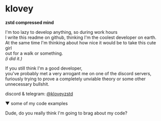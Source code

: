 # klovey
**zstd compressed mind**

I'm too lazy to develop anything, so during work hours  
I write this readme on github, thinking I'm the coolest developer on earth.  
At the same time I'm thinking about how nice it would be to take this cute girl  
out for a walk or something.  
_(i did it.)_

If you still think I'm a good developer,  
you've probably met a very arrogant me on one of the discord servers,  
furiously trying to prove a completely unviable theory or some other unnecessary bullshit.


discord & telegram: [@kloveyzstd](https://t.me/kloveyzstd)

▼ some of my code examples

Dude, do you really think I'm going to brag about my code?
